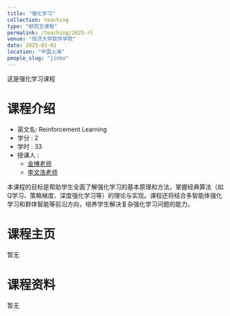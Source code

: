 ```yaml
---
title: "强化学习"
collection: teaching
type: "研究生课程"
permalink: /teaching/2025-rl
venue: "同济大学软件学院"
date: 2025-03-01
location: "中国上海"
people_slug: "jinbo"
---
```


这是强化学习课程

课程介绍
======

- 英文名: Reinforcement Learning
- 学分 : 2
- 学时 : 33
- 授课人 : 
  - [金博老师](https://mail-taii.github.io/people/jinbo)
  - [李文浩老师](https://mail-taii.github.io/people/liwenhao)
        

本课程的目标是帮助学生全面了解强化学习的基本原理和方法，掌握经典算法（如Q学习、策略梯度、深度强化学习等）的理论与实现。课程还将结合多智能体强化学习和群体智能等前沿方向，培养学生解决复杂强化学习问题的能力。

课程主页
======

暂无

课程资料
======

暂无